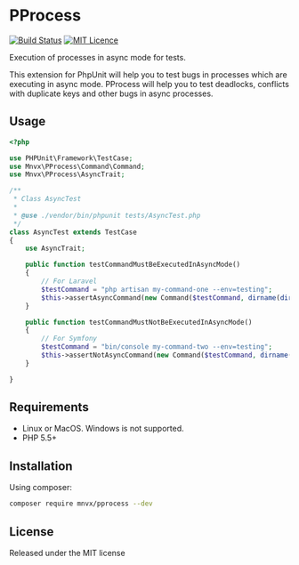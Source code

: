 PProcess
========
[![Build Status](https://travis-ci.org/mnvx/pprocess.png?branch=master)](https://travis-ci.org/mnvx/pprocess)
[![MIT Licence](https://badges.frapsoft.com/os/mit/mit.svg?v=103)](https://opensource.org/licenses/mit-license.php)

Execution of processes in async mode for tests.

This extension for PhpUnit will help you to test bugs in processes
which are executing in async mode. PProcess will help you to test
deadlocks, conflicts with duplicate keys 
and other bugs in async processes.

Usage
-----

```php
<?php

use PHPUnit\Framework\TestCase;
use Mnvx\PProcess\Command\Command;
use Mnvx\PProcess\AsyncTrait;

/**
 * Class AsyncTest
 *
 * @use ./vendor/bin/phpunit tests/AsyncTest.php
 */
class AsyncTest extends TestCase
{
    use AsyncTrait;

    public function testCommandMustBeExecutedInAsyncMode()
    {
        // For Laravel
        $testCommand = "php artisan my-command-one --env=testing";
        $this->assertAsyncCommand(new Command($testCommand, dirname(dirname(__FILE__)), 5));
    }

    public function testCommandMustNotBeExecutedInAsyncMode()
    {
        // For Symfony
        $testCommand = "bin/console my-command-two --env=testing";
        $this->assertNotAsyncCommand(new Command($testCommand, dirname(dirname(__FILE__)), 5));
    }

}
```

Requirements
------------

* Linux or MacOS. Windows is not supported.
* PHP 5.5+

Installation
------------

Using composer:

```bash
composer require mnvx/pprocess --dev
```

License
-------

Released under the MIT license